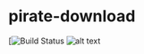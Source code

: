 # pirate-download
[![Build Status](https://github.com/electron/electron)
![alt text](https://github.com/Pinperepette/pirate-youtube-download/blob/master/Schermata%202017-11-23%20alle%2021.15.10.png)

